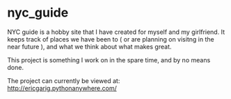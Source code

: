 nyc_guide
=========================

NYC guide is a hobby site that I have created for myself and my girlfriend. It keeps track of places we have been to ( or are planning on visitng in the near future ), and what we think about what makes great.

This project is something I work on in the spare time, and by no means done.

The project can currently be viewed at: http://ericgarig.pythonanywhere.com/
